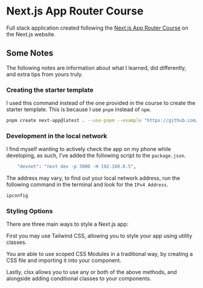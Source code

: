 # Next.js App Router Course

Full stack application created following the [Next.js App Router Course](https://nextjs.org/learn) on the Next.js website.

## Some Notes

The following notes are information about what I learned, did differently, and extra tips from yours truly.

### Creating the starter template

I used this command instead of the one provided in the course to create the starter template. This is because I use `pnpm` instead of `npm`.

```bash
pnpm create next-app@latest . --use-pnpm --example "https://github.com/vercel/next-learn/tree/main/dashboard/starter-example"
```

### Development in the local network

I find myself wanting to actively check the app on my phone while developing, as such, I've added the following script to the `package.json`.

```bash
    "devnet": "next dev -p 3000 -H 192.168.0.5",
```

The address may vary, to find out your local network address, run the following command in the terminal and look for the `IPv4 Address`.

```bash
ipconfig
```

### Styling Options

There are three main ways to style a Next.js app:

First you may use Tailwind CSS, allowing you to style your app using utility classes.

You are able to use scoped CSS Modules in a traditional way, by creating a CSS file and importing it into your component.

Lastly, clsx allows you to use any or both of the above methods, and alongside adding conditional classes to your components.
